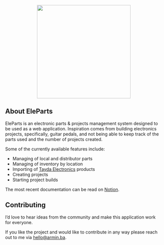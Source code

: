 <p align="center"><a href="https://elecpart.notion.site/983f66468db34da1be4d7f3b897d0307?v=96b9f0a5cd9340eab15042c273ba8ab6" target="_blank"><img src="https://uc5ae5d3694392ffa8b8fd9ae83a.previews.dropboxusercontent.com/p/thumb/AB0fIoeO1PHliO_ANStmuLd7LF8Taky4Bhp_2y08McljyV7qoTkcUL-6E9WLGFeeqnV7O-PSONSl0NzkBLJL0ccAlzP3GtbyuUXjy4K4b_3-ZXpyNAR1lop9NUm9-RS5uCbK6T1fJIJ2mBzsWVCxqDigW9KZey_MPfB3MbMFl9C-3k_orGAYOGPQHbytGCINHEmBmIdiCtfTPkB4_hD0I3xbsaIB_1EZ8KW5bsvZHO3U57N9u7-_grH4P56OZ5YX6b50ZknMw9q8wR6FZNJtwKtajgr7xoWDRmMyuoznInR8vqYPDtdtUaqG3rCfYywhFEUJAYYEJMC0aG-GkIVXiRZuGAcSCoDptU1-DUL060AtIA2vKNaMTABJZATVez7XTNbDK7tKC2iOOA50xqFMMj859obOfs9eDvTU6cI0LoDZ6g/p.png" width="300"></a></p>

## About EleParts

EleParts is an electronic parts & projects management system designed to be used as a web application. Inspiration comes from building electronics projects, specifically, guitar pedals, and not being able to keep track of the parts used and the number of projects created. 

Some of the currently available features include:

- Managing of local and distributor parts
- Managing of inventory by location
- Importing of [Tayda Electronics](https://www.taydaelectronics.com/) products
- Creating projects
- Starting project builds

The most recent documentation can be read on [Notion](https://elecpart.notion.site/983f66468db34da1be4d7f3b897d0307?v=96b9f0a5cd9340eab15042c273ba8ab6).

## Contributing

I’d love to hear ideas from the community and make this application work for everyone.

If you like the project and would like to contribute in any way please reach out to me via [hello@armin.ba](mailto:hello@armin.ba).
